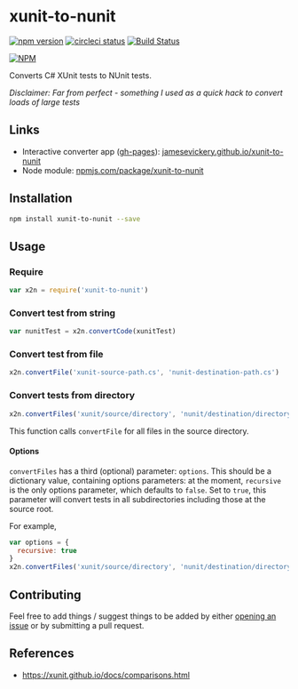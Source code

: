 # xunit-to-nunit

[![npm version](https://badge.fury.io/js/xunit-to-nunit.svg)](https://badge.fury.io/js/xunit-to-nunit)
[![circleci status](https://circleci.com/gh/jamesevickery/xunit-to-nunit.svg?style=shield)](https://circleci.com/gh/jamesevickery/xunit-to-nunit)
[![Build Status](https://travis-ci.org/jamesevickery/xunit-to-nunit.svg?branch=master)](https://travis-ci.org/jamesevickery/xunit-to-nunit)

[![NPM](https://nodei.co/npm/xunit-to-nunit.png)](https://nodei.co/npm/xunit-to-nunit/)

Converts C# XUnit tests to NUnit tests.

_Disclaimer: Far from perfect - something I used as a quick hack to convert loads of large tests_

## Links

- Interactive converter app ([gh-pages](https://github.com/jamesevickery/xunit-to-nunit/tree/gh-pages)): [jamesevickery.github.io/xunit-to-nunit](https://jamesevickery.github.io/xunit-to-nunit)
- Node module: [npmjs.com/package/xunit-to-nunit](https://www.npmjs.com/package/xunit-to-nunit)

## Installation

```bash
npm install xunit-to-nunit --save
```

## Usage

### Require

```javascript
var x2n = require('xunit-to-nunit')
```

### Convert test from string

```javascript
var nunitTest = x2n.convertCode(xunitTest)
```

### Convert test from file

```javascript
x2n.convertFile('xunit-source-path.cs', 'nunit-destination-path.cs')
```

### Convert tests from directory

```javascript
x2n.convertFiles('xunit/source/directory', 'nunit/destination/directory')
```

This function calls `convertFile` for all files in the source directory.

#### Options

`convertFiles` has a third (optional) parameter: `options`. This should be a dictionary value, containing options parameters: at the moment, `recursive` is the only options parameter, which defaults to `false`. Set to `true`, this parameter will convert tests in all subdirectories including those at the source root.

For example,

```javascript
var options = {
  recursive: true
}
x2n.convertFiles('xunit/source/directory', 'nunit/destination/directory', options)
```

## Contributing

Feel free to add things / suggest things to be added by either [opening an issue](https://github.com/jamesevickery/xunit-to-nunit/issues) or by submitting a pull request.

## References

- https://xunit.github.io/docs/comparisons.html
